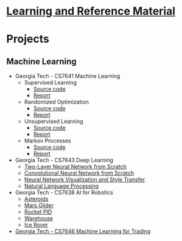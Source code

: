# [Learning and Reference Material](learning_material.md)

# Projects

## Machine Learning
* Georgia Tech - CS7641 Machine Learning
    * Supervised Learning
        * [Source code](https://github.com/francisco-camargo/cs7641-machine-learning-p1-supervised-learning-src)
        * [Report](https://github.com/francisco-camargo/cs7641-machine-learning-p1-supervised-learning-report)
    * Randomized Optimization
        * [Source code](https://github.com/francisco-camargo/cs7641-machine-learning-p2-randomized-optimization-src)
        * [Report](https://github.com/francisco-camargo/cs7641-machine-learning-p2-randomized-optimization-report)
    * Unsupervised Learning
        * [Source code](https://github.com/francisco-camargo/cs7641-machine-learning-p3-unsupervised-learning-src)
        * [Report](https://github.com/francisco-camargo/cs7641-machine-learning-p3-unsupervised-learning-report)
    * Markov Processes
        * [Source code](https://github.com/francisco-camargo/cs7641-machine-learning-p4-markov-processes-src)
        * [Report](https://github.com/francisco-camargo/cs7641-machine-learning-p4-markov-processes-report)
* Georgia Tech - CS7643 Deep Learning
    * [Two-Layer Neural Network from Scratch](https://github.com/francisco-camargo/cs7643-deep-learning-p1-nn-from-scratch)
    * [Convolutional Neural Network from Scratch](https://github.com/francisco-camargo/cs7643-deep-learning-p2-cnn-from-scratch)
    * [Neural Network Visualization and Style Transfer](https://github.com/francisco-camargo/cs7643-deep-learning-p3-nn-visualization-and-style-transfer)
    * [Natural Language Processing](https://github.com/francisco-camargo/cs7643-deep-learning-p4-nlp)
* Georgia Tech - CS7638 AI for Robotics
    * [Asteroids](https://github.com/francisco-camargo/cs7638-ai4r-p1-asteroids)
    * [Mars Glider](https://github.com/francisco-camargo/cs7638-ai4r-p2-marsglider)
    * [Rocket PID](https://github.com/francisco-camargo/cs7638-ai4r-p3-rocketpid)
    * [Warehouse](https://github.com/francisco-camargo/cs7638-ai4r-p4-warehouse)
    * [Ice Rover](https://github.com/francisco-camargo/cs7638-ai4r-p5-icerover)
* [Georgia Tech - CS7646 Machine Learning for Trading](https://github.com/francisco-camargo/cs7646-ml4t)
